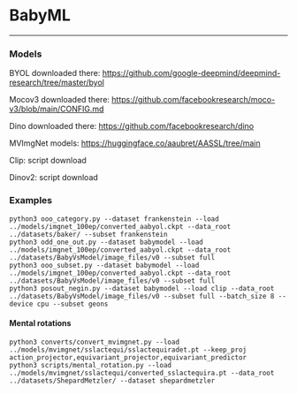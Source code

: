 # BabyML





---
### Models

BYOL downloaded there: 
https://github.com/google-deepmind/deepmind-research/tree/master/byol

Mocov3 downloaded there:
https://github.com/facebookresearch/moco-v3/blob/main/CONFIG.md

Dino downloaded there:
https://github.com/facebookresearch/dino

MVImgNet models:
https://huggingface.co/aaubret/AASSL/tree/main

Clip: script download

Dinov2: script download



### Examples

```
python3 ooo_category.py --dataset frankenstein --load ../models/imgnet_100ep/converted_aabyol.ckpt --data_root ../datasets/baker/ --subset frankenstein
python3 odd_one_out.py --dataset babymodel --load ../models/imgnet_100ep/converted_aabyol.ckpt --data_root ../datasets/BabyVsModel/image_files/v0 --subset full
python3 ooo_subset.py --dataset babymodel --load ../models/imgnet_100ep/converted_aabyol.ckpt --data_root ../datasets/BabyVsModel/image_files/v0 --subset full
python3 posout_negin.py --dataset babymodel --load clip --data_root ../datasets/BabyVsModel/image_files/v0 --subset full --batch_size 8 --device cpu --subset geons
```

#### Mental rotations

```
python3 converts/convert_mvimgnet.py --load ../models/mvimgnet/sslactequi/sslactequiradet.pt --keep_proj action_projector,equivariant_projector,equivariant_predictor
python3 scripts/mental_rotation.py --load ../models/mvimgnet/sslactequi/converted_sslactequira.pt --data_root ../datasets/ShepardMetzler/ --dataset shepardmetzler
```

